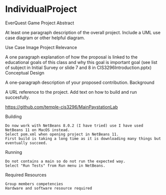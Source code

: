 # IndividualProject
EverQuest Game
Project Abstract

At least one paragraph description of the overall project. Include a UML use case diagram or other helpful diagram.

Use Case Image
Project Relevance

A one paragraph explanation of how the proposal is linked to the educational goals of this class and why this goal is important goal (see list of subject in Initial Survey or slide 7 and 8 in CIS3296Introduction.pptx)
Conceptual Design

A one-paragraph description of your proposed contribution.
Background

A URL reference to the project. Add text on how to build and run succesfully.

https://github.com/temple-cis3296/MainPaystationLab

Building

    Do now work with NetBeans 8.0.2 (I have tried) use I have used NetBeans 11 on MacOS instead.
    Select pom.xml when opening project in NetBeans 11.
    First build is taking a long time as it is downloading many things but eventually succeed.

Running

    Do not contains a main so do not run the expected way.
    Select "Run Tests" from Run menu in NetBeans.

Required Resources

    Group members competencies
    Hardware and software resource required
